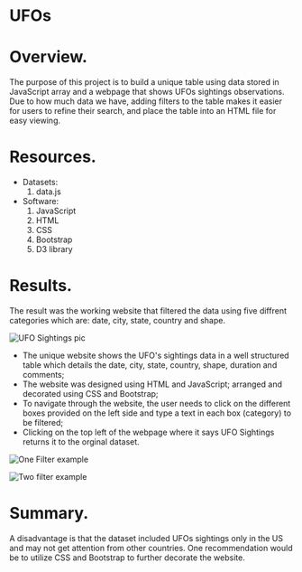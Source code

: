 # UFOs
# Overview.
The purpose of this project is to build a unique table using data stored in JavaScript array and a webpage that shows UFOs sightings observations. Due to how much data we have, adding filters to the table makes it easier for users to refine their search, and place the table into an HTML file for easy viewing.

# Resources.
* Datasets:
    1) data.js
* Software:
    1) JavaScript
    2) HTML
    3) CSS
    4) Bootstrap
    5) D3 library
 
 # Results.
 The result was the working website that filtered the data using five diffrent categories which are: date, city, state, country and shape.
 
 
 ![UFO Sightings pic](https://user-images.githubusercontent.com/104453593/180342637-0393dcb7-7543-4dbe-a14f-e2654aaa7121.PNG)

* The unique website shows the UFO's sightings data in a well structured table which details the date, city, state, country, shape, duration and comments;
* The website was designed using HTML and JavaScript; arranged and decorated using CSS and Bootstrap;
*  To navigate through the website, the user needs to click on the different boxes provided on the left side and type a text in each box (category) to be filtered;
*  Clicking on the top left of the webpage where it says UFO Sightings returns it to the orginal dataset.

![One Filter example](https://user-images.githubusercontent.com/104453593/180342695-05287230-cfae-4d55-b4af-758d9f8077d7.PNG)

![Two filter example](https://user-images.githubusercontent.com/104453593/180342779-44718a9a-5ac7-4c74-bc66-80a56d039870.PNG)


# Summary.
A disadvantage is that the dataset included UFOs sightings only in the US and may not get attention from other countries.
One recommendation would be to utilize CSS and Bootstrap to further decorate the website.


